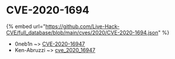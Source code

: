 # CVE-2020-1694
{% embed url="https://github.com/Live-Hack-CVE/full_database/blob/main/cves/2020/CVE-2020-1694.json" %}

* 0neb1n ~> [CVE-2020-16947](https://www.alice-snow.ru/2020/database/cve-2020-1694/cve-2020-16947-0neb1n)
* Ken-Abruzzi ~> [cve_2020_16947](https://www.alice-snow.ru/2020/database/cve-2020-1694/cve_2020_16947-ken-abruzzi)